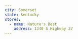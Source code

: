 ```yaml
---
city: Somerset
state: kentucky
stores:
  - name: Nature's Best
    address: 1340 S Highway 27
---
```

